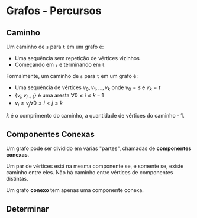 # Grafos - Percursos

## Caminho

Um caminho de `s` para `t` em um grafo é:

- Uma sequência sem repetição de vértices vizinhos
- Começando em `s` e terminando em `t`

Formalmente, um caminho de `s` para `t` em um grafo é:

- Uma sequência de vértices $v_0, v_1, ..., v_k$ onde $v_0=s$ e $v_k=t$
- $\{v_i, v_{i+1}\}$ é uma aresta $\forall 0\leq i \leq k-1$
- $v_i\neq v_j \forall 0 \leq i < j \leq k$

$k$ é o comprimento do caminho, a quantidade de vértices do caminho - 1.

## Componentes Conexas

Um grafo pode ser dividido em várias "partes", chamadas de **componentes conexas**.

Um par de vértices está na mesma componente se, e somente se, existe caminho entre eles. Não há caminho entre vértices de componentes distintas.

Um grafo **conexo** tem apenas uma componente conexa.

## Determinar 
